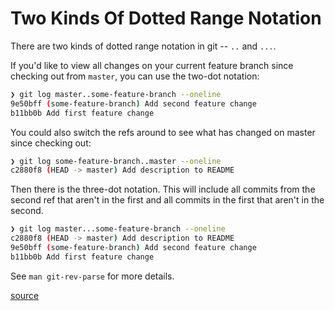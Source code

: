 # Two Kinds Of Dotted Range Notation

There are two kinds of dotted range notation in git -- `..` and `...`.

If you'd like to view all changes on your current feature branch since checking
out from `master`, you can use the two-dot notation:

```bash
❯ git log master..some-feature-branch --oneline
9e50bff (some-feature-branch) Add second feature change
b11bb0b Add first feature change
```

You could also switch the refs around to see what has changed on master since
checking out:

```bash
❯ git log some-feature-branch..master --oneline
c2880f8 (HEAD -> master) Add description to README
```

Then there is the three-dot notation. This will include all commits from the
second ref that aren't in the first and all commits in the first that aren't in
the second.

```bash
❯ git log master...some-feature-branch --oneline
c2880f8 (HEAD -> master) Add description to README
9e50bff (some-feature-branch) Add second feature change
b11bb0b Add first feature change
```

See `man git-rev-parse` for more details.

[source](https://stackoverflow.com/a/24186641/535590)
